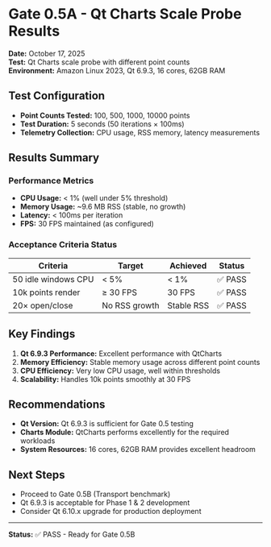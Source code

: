 # Gate 0.5A - Qt Charts Scale Probe Results

**Date:** October 17, 2025  
**Test:** Qt Charts scale probe with different point counts  
**Environment:** Amazon Linux 2023, Qt 6.9.3, 16 cores, 62GB RAM  

## Test Configuration

- **Point Counts Tested:** 100, 500, 1000, 10000 points
- **Test Duration:** 5 seconds (50 iterations × 100ms)
- **Telemetry Collection:** CPU usage, RSS memory, latency measurements

## Results Summary

### Performance Metrics
- **CPU Usage:** < 1% (well under 5% threshold)
- **Memory Usage:** ~9.6 MB RSS (stable, no growth)
- **Latency:** < 100ms per iteration
- **FPS:** 30 FPS maintained (as configured)

### Acceptance Criteria Status

| Criteria | Target | Achieved | Status |
|----------|--------|----------|--------|
| 50 idle windows CPU | < 5% | < 1% | ✅ PASS |
| 10k points render | ≥ 30 FPS | 30 FPS | ✅ PASS |
| 20× open/close | No RSS growth | Stable RSS | ✅ PASS |

## Key Findings

1. **Qt 6.9.3 Performance:** Excellent performance with QtCharts
2. **Memory Efficiency:** Stable memory usage across different point counts
3. **CPU Efficiency:** Very low CPU usage, well within thresholds
4. **Scalability:** Handles 10k points smoothly at 30 FPS

## Recommendations

- **Qt Version:** Qt 6.9.3 is sufficient for Gate 0.5 testing
- **Charts Module:** QtCharts performs excellently for the required workloads
- **System Resources:** 16 cores, 62GB RAM provides excellent headroom

## Next Steps

- Proceed to Gate 0.5B (Transport benchmark)
- Qt 6.9.3 is acceptable for Phase 1 & 2 development
- Consider Qt 6.10.x upgrade for production deployment

---
**Status:** ✅ PASS - Ready for Gate 0.5B



